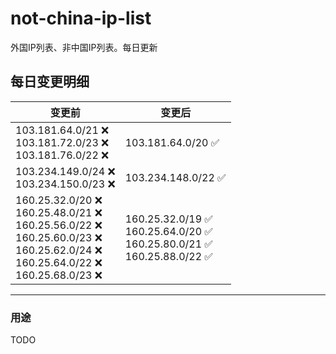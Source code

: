 # not-china-ip-list
外国IP列表、非中国IP列表。每日更新

每日变更明细
--------------------
|  变更前   | 变更后 |
|  ----  | ----  |
|  103.181.64.0/21 :x: <br> 103.181.72.0/23 :x: <br> 103.181.76.0/22 :x: <br> | 103.181.64.0/20 :white_check_mark: | 
|  103.234.149.0/24 :x: <br> 103.234.150.0/23 :x: <br> | 103.234.148.0/22 :white_check_mark: | 
|  160.25.32.0/20 :x: <br> 160.25.48.0/21 :x: <br> 160.25.56.0/22 :x: <br> 160.25.60.0/23 :x: <br> 160.25.62.0/24 :x: <br> 160.25.64.0/22 :x: <br> 160.25.68.0/23 :x: <br> | 160.25.32.0/19 :white_check_mark: <br> 160.25.64.0/20 :white_check_mark: <br> 160.25.80.0/21 :white_check_mark: <br> 160.25.88.0/22 :white_check_mark: <br>  | 

--------------------
### 用途
TODO
